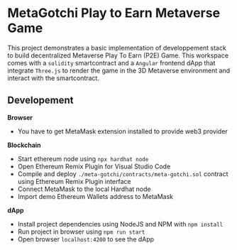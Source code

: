 # MetaGotchi Play to Earn Metaverse Game

This project demonstrates a basic implementation of developpement stack to build decentralized Metaverse Play To Earn (P2E) Game. This workspace comes with a `solidity` smartcontract and a `Angular` frontend dApp that integrate `Three.js` to render the game in the 3D Metaverse environment and interact with the smartcontract.


## Developement
<b>Browser</b>
- You have to get MetaMask extension installed to provide web3 provider

<b> Blockchain </b>
- Start ethereum node using `npx hardhat node`
- Open Ethereum Remix Plugin for Visual Studio Code
- Compile and deploy `./meta-gotchi/contracts/meta-gotchi.sol` contract using Ethereum Remix Plugin interface
- Connect MetaMask to the local Hardhat node
- Import demo Ethereum Wallets address to MetaMask

<b>dApp</b>
- Install project dependencies using NodeJS and NPM with `npm install`
- Run project in browser using `npm run start`
- Open browser `localhost:4200` to see the dApp